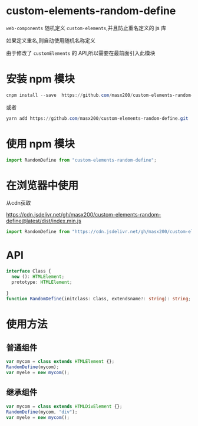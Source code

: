 # custom-elements-random-define

`web-components` 随机定义 `custom-elements`,并且防止重名定义的 js 库

如果定义重名,则自动使用随机名称定义

由于修改了 `customElements` 的 API,所以需要在最前面引入此模块

# 安装 npm 模块

```powershell
cnpm install --save  https://github.com/masx200/custom-elements-random-define.git
```

或者

```powershell
yarn add https://github.com/masx200/custom-elements-random-define.git
```

# 使用 npm 模块

```js
import RandomDefine from "custom-elements-random-define";
```

# 在浏览器中使用

从cdn获取

https://cdn.jsdelivr.net/gh/masx200/custom-elements-random-define@latest/dist/index.min.js

```js
import RandomDefine from "https://cdn.jsdelivr.net/gh/masx200/custom-elements-random-define@latest/dist/index.min.js";
```

# API

```ts
interface Class {
  new (): HTMLElement;
  prototype: HTMLElement;
  
}
function RandomDefine(initclass: Class, extendsname?: string): string;
```

# 使用方法

## 普通组件

```js
var mycom = class extends HTMLElement {};
RandomDefine(mycom);
var myele = new mycom();
```

## 继承组件

```js
var mycom = class extends HTMLDivElement {};
RandomDefine(mycom, "div");
var myele = new mycom();
```
